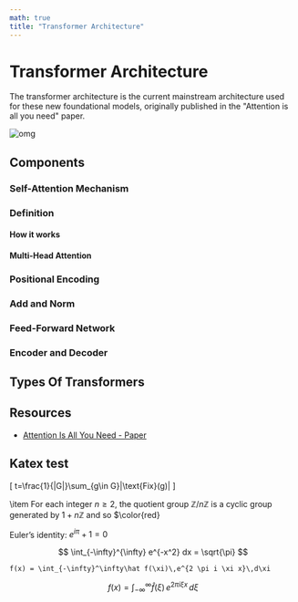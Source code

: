 ```yaml
---
math: true
title: "Transformer Architecture"
---
```

# Transformer Architecture

The transformer architecture is the current mainstream architecture used for these new foundational models, originally published in the "Attention is all you need" paper.

![omg](../assets/transformer_arch_1.png)

## Components

### Self-Attention Mechanism

### Definition

#### How it works

#### Multi-Head Attention

### Positional Encoding

### Add and Norm

### Feed-Forward Network

### Encoder and Decoder

## Types Of Transformers

## Resources
* [Attention Is All You Need - Paper](https://arxiv.org/abs/1706.03762)

## Katex test

\[
t=\frac{1}{|G|}\sum_{g\in G}|\text{Fix}(g)|
\]

\item For each integer $n\ge2$, the quotient group $\mathbb{Z}/n\mathbb{Z}$ is a cyclic group generated by $1+n\mathbb{Z}$ and so $\color{red}


Euler’s identity: $e^{i\pi} + 1 = 0$

$$
\int_{-\infty}^{\infty} e^{-x^2} dx = \sqrt{\pi}
$$


```katex
f(x) = \int_{-\infty}^\infty\hat f(\xi)\,e^{2 \pi i \xi x}\,d\xi
```
$$
f(x) = \int_{-\infty}^\infty\hat f(\xi)\,e^{2 \pi i \xi x}\,d\xi
$$
